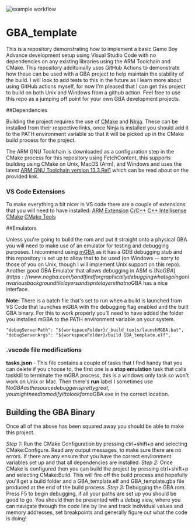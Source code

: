 ![example workflow](https://github.com/JamieDStewart/GBA_template/actions/workflows/cmake-build-gba-binary.yml/badge.svg)

# GBA_template

This is a repository demonstrating how to implement a basic Game Boy Advance development setup using Visual Studio Code with no dependencies on any existing libraries using the ARM Toolchain and CMake.
This repository additoinally uses GitHub Actions to demonstrate how these can be used with a GBA project to help maintain the stability of the build. I will look to add tests to this in the future as I learn more about using GitHub actions myself, for now I'm pleased that I can get this project to build on both Unix and Windows from a github action.
Feel free to use this repo as a jumping off point for your own GBA development projects.

##Dependencies

Building the project requires the use of [CMake](https://cmake.org/download/) and [Ninja](https://github.com/ninja-build/ninja/releases). These can be installed from their respective links, once Ninja is installed you should add it to the PATH environment variable so that it will be picked up in the CMake build process for the project.

The ARM GNU Toolchain is downloaded as a configuration step in the CMake process for this repository using FetchContent, this supports building using CMake on Unix, MacOS (Arm), and Windows and uses the latest [ARM GNU Toolchain version 13.3.Rel1](https://developer.arm.com/downloads/-/arm-gnu-toolchain-downloads) which can be read about on the provided link.

### VS Code Extensions

To make everything a bit nicer in VS code there are a couple of extensions that you will need to have installed:
  [ARM Extension](https://github.com/dan-c-underwood/vscode-arm)
  [C/C++](https://github.com/Microsoft/vscode-cpptools)
  [C++ Intellisense](https://github.com/austin-----/code-gnu-global)
  [CMake](https://marketplace.visualstudio.com/items?itemName=twxs.cmake)
  [CMake Tools](https://marketplace.visualstudio.com/items?itemName=ms-vscode.cmake-tools)

##Emulators 

Unless you're going to build the rom and put it straight onto a physical GBA you will need to make use of an emulator for testing and debugging purposes. I recommend using [mGBA](https://mgba.io/) as it has a GDB debugging stub and this repository is set up to allow that to be used (on Windows -- sorry to those of you on Unix, though I will implement Unix support on this repo).  Another good GBA Emulator that allows debugging in ASM is [No$GBA](https://www.nogba.com/) and I find for graphically debugging whats going on in various background tile layers and sprite layers that no$GBA has a nice interface.

**Note:** There is a batch file that's set to run when a build is launched from VS Code that launches mGBA with the debugging flag enabled and the built GBA binary. For this to work properly you'll need to have added the folder you installed mGBA to the PATH environment variable on your system.
```
"debugServerPath": "${workspaceFolder}/_build_tools/launchMGBA.bat",
"debugServerArgs": "${workspaceFolder}/build GBA_template.elf",
```
### .vscode file modifications

**tasks.json** - This file contains a couple of tasks that I find handy that you can delete if you choose to, the first one is a **stop emulation** task that calls taskkill to terminate the mGBA process, this is a windows only task so won't work on Unix or Mac. Then there's **run** label I sometimes use No$GBA as the source debugger is pretty great, you mightneed to modify it to look for no$GBA.exe in the correct location.

## Building the GBA Binary
Once all of the above has been squared away you should be able to make this project.

*Step 1:* Run the CMake Configuration by pressing ctrl+shift+p and selecting CMake:Configure. Read any output messages, to make sure there are no errors. If there are any ensure that you have the correct environment variables set up and that all dependencies are installed.
*Step 2:* Once CMake is configured then you can build the project by pressing ctrl+shift+p and selecting CMake:Build. This will fire off the build process and hopefully you'll get a build folder and a GBA_template.elf and GBA_template.gba file produced at the end of the build process.
*Step 3:* Debugging the GBA rom. Press F5 to begin debugging, if all your paths are set up you should be good to go. You should then be presented with a debug view, where you can navigate through the code line by line and track individual values and memory addresses, set breakpoints and generally figure out what the code is doing!




